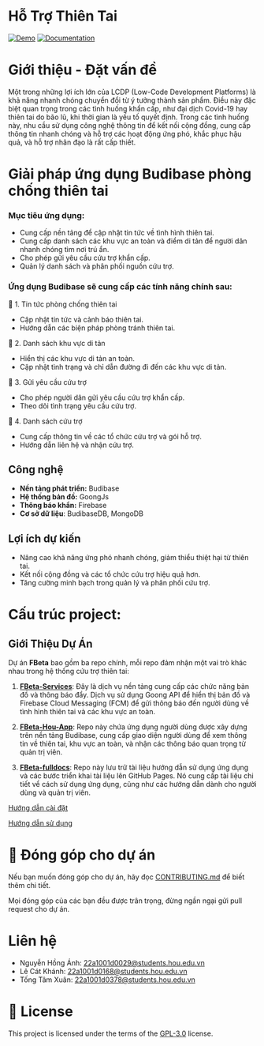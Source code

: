 # Hỗ Trợ Thiên Tai

[![Demo](https://img.shields.io/badge/Demo-2ea44f?style=for-the-badge)](https://fbetahou.budibase.app/app/hotrothientai) [![Documentation](https://img.shields.io/badge/Documentation-blue?style=for-the-badge)](https://fbeta-hou.github.io/FBeta-fulldocs/)

# Giới thiệu - Đặt vấn đề 
Một trong những lợi ích lớn của LCDP (Low-Code Development Platforms) là khả năng nhanh chóng chuyển đổi từ ý tưởng thành sản phẩm. Điều này đặc biệt quan trọng trong các tình huống khẩn cấp, như đại dịch Covid-19 hay thiên tai do bão lũ, khi thời gian là yếu tố quyết định. Trong các tình huống này, nhu cầu sử dụng công nghệ thông tin để kết nối cộng đồng, cung cấp thông tin nhanh chóng và hỗ trợ các hoạt động ứng phó, khắc phục hậu quả, và hỗ trợ nhân đạo là rất cấp thiết.
# Giải pháp ứng dụng Budibase phòng chống thiên tai
### Mục tiêu ứng dụng: 
- Cung cấp nền tảng để cập nhật tin tức về tình hình thiên tai.
- Cung cấp danh sách các khu vực an toàn và điểm di tản để người dân nhanh chóng tìm nơi trú ẩn.
- Cho phép gửi yêu cầu cứu trợ khẩn cấp.
- Quản lý danh sách và phân phối nguồn cứu trợ.
  
### Ứng dụng Budibase sẽ cung cấp các tính năng chính sau:

📰 1. Tin tức phòng chống thiên tai 
- Cập nhật tin tức và cảnh báo thiên tai.
- Hướng dẫn các biện pháp phòng tránh thiên tai.

📝 2. Danh sách khu vực di tản
- Hiển thị các khu vực di tản an toàn.
- Cập nhật tình trạng và chỉ dẫn đường đi đến các khu vực di tản.

📣 3. Gửi yêu cầu cứu trợ
- Cho phép người dân gửi yêu cầu cứu trợ khẩn cấp.
- Theo dõi tình trạng yêu cầu cứu trợ.

📝 4. Danh sách cứu trợ
- Cung cấp thông tin về các tổ chức cứu trợ và gói hỗ trợ.
- Hướng dẫn liên hệ và nhận cứu trợ.

## Công nghệ 
- **Nền tảng phát triển:** Budibase
- **Hệ thống bản đồ:** GoongJs
- **Thông báo khẩn:** Firebase 
- **Cơ sở dữ liệu**: BudibaseDB, MongoDB
## Lợi ích dự kiến 
- Nâng cao khả năng ứng phó nhanh chóng, giảm thiểu thiệt hại từ thiên tai.
- Kết nối cộng đồng và các tổ chức cứu trợ hiệu quả hơn.
- Tăng cường minh bạch trong quản lý và phân phối cứu trợ.
# Cấu trúc project:
## Giới Thiệu Dự Án

Dự án **FBeta** bao gồm ba repo chính, mỗi repo đảm nhận một vai trò khác nhau trong hệ thống cứu trợ thiên tai:

1. **[FBeta-Services](https://github.com/FBeta-Hou/FBeta-Services)**: Đây là dịch vụ nền tảng cung cấp các chức năng bản đồ và thông báo đẩy. Dịch vụ sử dụng Goong API để hiển thị bản đồ và Firebase Cloud Messaging (FCM) để gửi thông báo đến người dùng về tình hình thiên tai và các khu vực an toàn.

2. **[FBeta-Hou-App](https://github.com/FBeta-Hou/FBeta-Hou-App)**: Repo này chứa ứng dụng người dùng được xây dựng trên nền tảng Budibase, cung cấp giao diện người dùng để xem thông tin về thiên tai, khu vực an toàn, và nhận các thông báo quan trọng từ quản trị viên.

3. **[FBeta-fulldocs](https://github.com/FBeta-Hou/FBeta-fulldocs)**: Repo này lưu trữ tài liệu hướng dẫn sử dụng ứng dụng và các bước triển khai tài liệu lên GitHub Pages. Nó cung cấp tài liệu chi tiết về cách sử dụng ứng dụng, cũng như các hướng dẫn dành cho người dùng và quản trị viên.

[Hướng dẫn cài đặt ](https://fbeta-hou.github.io/FBeta-fulldocs/CachCaiDat/)

[Hướng dẫn sử dụng ](https://fbeta-hou.github.io/FBeta-fulldocs/CachSD/)

# 🙌 Đóng góp cho dự án
Nếu bạn muốn đóng góp cho dự án, hãy đọc [CONTRIBUTING.md](https://github.com/FBeta-Hou/.github/blob/main/CONTRIBUTING.md) để biết thêm chi tiết.

Mọi đóng góp của các bạn đều được trân trọng, đừng ngần ngại gửi pull request cho dự án.
# Liên hệ 
-   Nguyễn Hồng Ánh: 22a1001d0029@students.hou.edu.vn
-   Lê Cát Khánh: 22a1001d0168@students.hou.edu.vn
-   Tống Tâm Xuân: 22a1001d0378@students.hou.edu.vn
# 📝 License 
This project is licensed under the terms of the [GPL-3.0](https://github.com/FBeta-Hou/.github/blob/main/LICENSE) license.
<!--

**Here are some ideas to get you started:**

🙋‍♀️ A short introduction - what is your organization all about?
🌈 Contribution guidelines - how can the community get involved?
👩‍💻 Useful resources - where can the community find your docs? Is there anything else the community should know?
🍿 Fun facts - what does your team eat for breakfast?
🧙 Remember, you can do mighty things with the power of [Markdown](https://docs.github.com/github/writing-on-github/getting-started-with-writing-and-formatting-on-github/basic-writing-and-formatting-syntax)
-->

